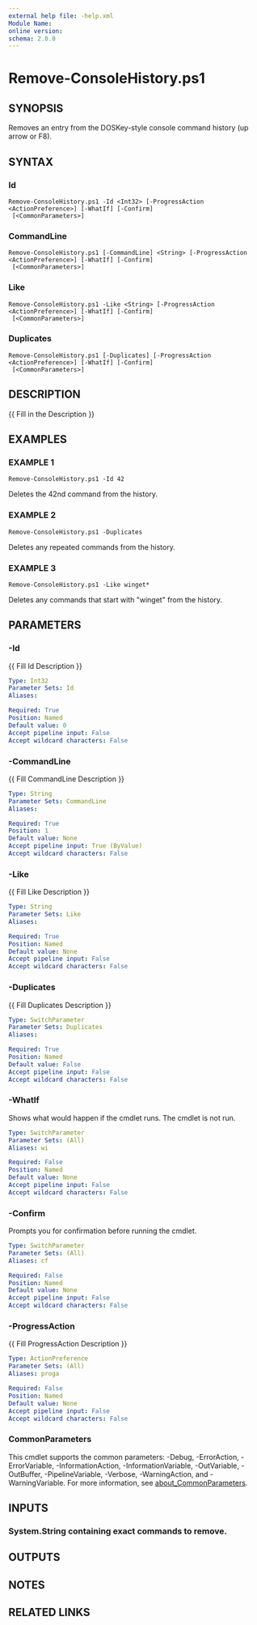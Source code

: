 ```yaml
---
external help file: -help.xml
Module Name:
online version:
schema: 2.0.0
---
```


# Remove-ConsoleHistory.ps1

## SYNOPSIS
Removes an entry from the DOSKey-style console command history (up arrow or F8).

## SYNTAX

### Id
```
Remove-ConsoleHistory.ps1 -Id <Int32> [-ProgressAction <ActionPreference>] [-WhatIf] [-Confirm]
 [<CommonParameters>]
```

### CommandLine
```
Remove-ConsoleHistory.ps1 [-CommandLine] <String> [-ProgressAction <ActionPreference>] [-WhatIf] [-Confirm]
 [<CommonParameters>]
```

### Like
```
Remove-ConsoleHistory.ps1 -Like <String> [-ProgressAction <ActionPreference>] [-WhatIf] [-Confirm]
 [<CommonParameters>]
```

### Duplicates
```
Remove-ConsoleHistory.ps1 [-Duplicates] [-ProgressAction <ActionPreference>] [-WhatIf] [-Confirm]
 [<CommonParameters>]
```

## DESCRIPTION
{{ Fill in the Description }}

## EXAMPLES

### EXAMPLE 1
```
Remove-ConsoleHistory.ps1 -Id 42
```

Deletes the 42nd command from the history.

### EXAMPLE 2
```
Remove-ConsoleHistory.ps1 -Duplicates
```

Deletes any repeated commands from the history.

### EXAMPLE 3
```
Remove-ConsoleHistory.ps1 -Like winget*
```

Deletes any commands that start with "winget" from the history.

## PARAMETERS

### -Id
{{ Fill Id Description }}

```yaml
Type: Int32
Parameter Sets: Id
Aliases:

Required: True
Position: Named
Default value: 0
Accept pipeline input: False
Accept wildcard characters: False
```

### -CommandLine
{{ Fill CommandLine Description }}

```yaml
Type: String
Parameter Sets: CommandLine
Aliases:

Required: True
Position: 1
Default value: None
Accept pipeline input: True (ByValue)
Accept wildcard characters: False
```

### -Like
{{ Fill Like Description }}

```yaml
Type: String
Parameter Sets: Like
Aliases:

Required: True
Position: Named
Default value: None
Accept pipeline input: False
Accept wildcard characters: False
```

### -Duplicates
{{ Fill Duplicates Description }}

```yaml
Type: SwitchParameter
Parameter Sets: Duplicates
Aliases:

Required: True
Position: Named
Default value: False
Accept pipeline input: False
Accept wildcard characters: False
```

### -WhatIf
Shows what would happen if the cmdlet runs.
The cmdlet is not run.

```yaml
Type: SwitchParameter
Parameter Sets: (All)
Aliases: wi

Required: False
Position: Named
Default value: None
Accept pipeline input: False
Accept wildcard characters: False
```

### -Confirm
Prompts you for confirmation before running the cmdlet.

```yaml
Type: SwitchParameter
Parameter Sets: (All)
Aliases: cf

Required: False
Position: Named
Default value: None
Accept pipeline input: False
Accept wildcard characters: False
```

### -ProgressAction
{{ Fill ProgressAction Description }}

```yaml
Type: ActionPreference
Parameter Sets: (All)
Aliases: proga

Required: False
Position: Named
Default value: None
Accept pipeline input: False
Accept wildcard characters: False
```

### CommonParameters
This cmdlet supports the common parameters: -Debug, -ErrorAction, -ErrorVariable, -InformationAction, -InformationVariable, -OutVariable, -OutBuffer, -PipelineVariable, -Verbose, -WarningAction, and -WarningVariable. For more information, see [about_CommonParameters](http://go.microsoft.com/fwlink/?LinkID=113216).

## INPUTS

### System.String containing exact commands to remove.
## OUTPUTS

## NOTES

## RELATED LINKS
